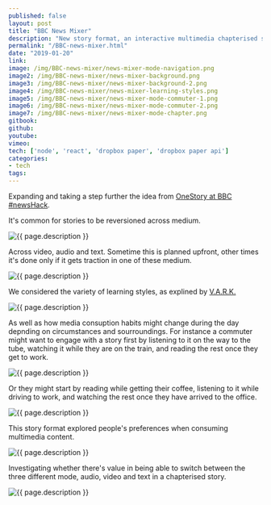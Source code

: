 ```yaml
---
published: false
layout: post
title: "BBC News Mixer"
description: "New story format, an interactive multimedia chapterised story"
permalink: "/BBC-news-mixer.html"
date: "2019-01-20"
link: 
image: /img/BBC-news-mixer/news-mixer-mode-navigation.png
image2: /img/BBC-news-mixer/news-mixer-background.png
image3: /img/BBC-news-mixer/news-mixer-background-2.png
image4: /img/BBC-news-mixer/news-mixer-learning-styles.png
image5: /img/BBC-news-mixer/news-mixer-mode-commuter-1.png
image6: /img/BBC-news-mixer/news-mixer-mode-commuter-2.png
image7: /img/BBC-news-mixer/news-mixer-mode-chapter.png
gitbook:  
github: 
youtube: 
vimeo: 
tech: ['node', 'react', 'dropbox paper', 'dropbox paper api']
categories:
- tech
tags:
---
```


Expanding and taking a step further the idea from [OneStory at BBC #newsHack](/oneStory.html).

It's common for stories to be reversioned across medium. 

<div class="image-wrapper">
    <img src="{{ page.image2 }}" alt="{{ page.description }}" />
</div>

Across video, audio and text. Sometime this is planned upfront, other times it's done only if it gets traction in one of these medium.

<div class="image-wrapper">
    <img src="{{ page.image3 }}" alt="{{ page.description }}" />
</div>

We considered the variety of learning styles, as explined by [V.A.R.K.](http://vark-learn.com/the-vark-questionnaire)
<div class="image-wrapper">
    <img src="{{ page.image4 }}" alt="{{ page.description }}" />
</div>

As well as how media consuption habits might change during the day depnding on circumstances and sourroundings. 
For instance a commuter might want to engage with a story first by listening to it on the way to the tube, watching it while they are on the train, and reading the rest once they get to work.
<div class="image-wrapper">
    <img src="{{ page.image6 }}" alt="{{ page.description }}" />
</div>

Or they might start by reading while getting their coffee, listening to it while driving to work, and watching the rest once they have arrived to the office.

<div class="image-wrapper">
    <img src="{{ page.image5 }}" alt="{{ page.description }}" />
</div>

This story format explored people's preferences when consuming multimedia content.

<div class="image-wrapper">
    <img src="{{ page.image }}" alt="{{ page.description }}" />
</div>

Investigating whether there's value in being able to switch between the three different mode, audio, video and text in a chapterised story.    

<div class="image-wrapper">
    <img src="{{ page.image7 }}" alt="{{ page.description }}" />
</div>
